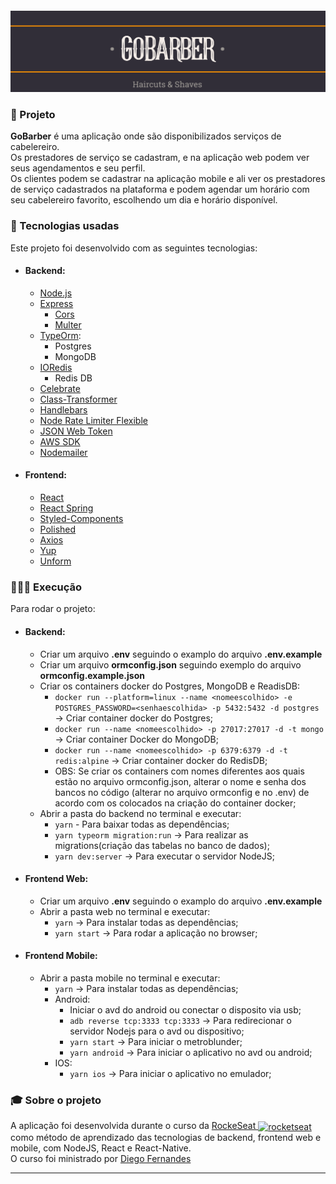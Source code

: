 <h4 align="center">
<img src="./img/logo.png" width="auto" />
</h4>

### :muscle: Projeto

<b>GoBarber</b> é uma aplicação onde são disponibilizados serviços de cabelereiro.
<br>
Os prestadores de serviço se cadastram, e na aplicação web podem ver seus agendamentos e seu perfil.
<br>
Os clientes podem se cadastrar na aplicação mobile e ali ver os prestadores de serviço cadastrados na plataforma e podem agendar um horário com seu cabelereiro favorito, escolhendo um dia e horário disponível.

### :rocket: Tecnologias usadas
Este projeto foi desenvolvido com as seguintes tecnologias:
  - #### Backend:
    - [Node.js](https://nodejs.org/en/)
    - [Express](https://github.com/expressjs/express)
      - [Cors](https://github.com/expressjs/cors)
      - [Multer](https://github.com/expressjs/multer)
    - [TypeOrm](https://github.com/typeorm/typeorm):
      - Postgres
      - MongoDB
    - [IORedis](https://github.com/luin/ioredis)
      - Redis DB
    - [Celebrate](https://github.com/arb/celebrate)
    - [Class-Transformer](https://github.com/typestack/class-transformer)
    - [Handlebars](https://github.com/ericf/express-handlebars)
    - [Node Rate Limiter Flexible](https://github.com/animir/node-rate-limiter-flexible)
    - [JSON Web Token](https://github.com/auth0/node-jsonwebtoken)
    - [AWS SDK](https://github.com/aws/aws-sdk-js)
    - [Nodemailer](https://github.com/nodemailer/nodemailer)
  - #### Frontend:
    - [React](https://pt-br.reactjs.org/)
    - [React Spring](https://github.com/react-spring/react-spring)
    - [Styled-Components](https://github.com/styled-components/styled-components)
    - [Polished](https://github.com/styled-components/polished)
    - [Axios](https://github.com/axios/axios)
    - [Yup](https://github.com/jquense/yup)
    - [Unform](https://github.com/Rocketseat/unform)
    
### 👨🏻‍💻 Execução

Para rodar o projeto:
  - #### Backend:
    - Criar um arquivo <b>.env</b> seguindo o examplo do arquivo <b>.env.example</b>
    - Criar um arquivo <b>ormconfig.json</b> seguindo exemplo do arquivo <b>ormconfig.example.json</b>
    - Criar os containers docker do Postgres, MongoDB e ReadisDB:
      - `docker run --platform=linux --name <nomeescolhido> -e POSTGRES_PASSWORD=<senhaescolhida> -p 5432:5432 -d postgres` -> Criar container docker do Postgres;
      - `docker run --name <nomeescolhido> -p 27017:27017 -d -t mongo` -> Criar container Docker do MongoDB;
      - `docker run --name <nomeescolhido> -p 6379:6379 -d -t redis:alpine` -> Criar container docker do RedisDB;
      - OBS: Se criar os containers com nomes diferentes aos quais estão no arquivo ormconfig.json, alterar o nome e senha dos bancos no código (alterar no arquivo ormconfig e no .env) de acordo com os colocados na criação do container docker;
    - Abrir a pasta do backend no terminal e executar:
      - `yarn` - Para baixar todas as dependências;
      - `yarn typeorm migration:run` -> Para realizar as migrations(criação das tabelas no banco de dados);
      - `yarn dev:server` -> Para executar o servidor NodeJS;
  - #### Frontend Web:
    - Criar um arquivo <b>.env</b> seguindo o examplo do arquivo <b>.env.example</b> 
    - Abrir a pasta web no terminal e executar:
      - `yarn` -> Para instalar todas as dependências;
      - `yarn start` -> Para rodar a aplicação no browser;
  - #### Frontend Mobile:
    - Abrir a pasta mobile no terminal e executar:
      - `yarn` -> Para instalar todas as dependências;
      - Android:
        - Iniciar o avd do android ou conectar o disposito via usb;
        - `adb reverse tcp:3333 tcp:3333` -> Para redirecionar o servidor Nodejs para o avd ou dispositivo;
        - `yarn start` -> Para iniciar o metroblunder;
        - `yarn android` -> Para iniciar o aplicativo no avd ou android;
      - IOS:
        - `yarn ios` -> Para iniciar o aplicativo no emulador;

### :mortar_board: Sobre o projeto

A aplicação foi desenvolvida durante o curso da [RockeSeat <img src="https://avatars0.githubusercontent.com/u/28929274?s=200&v=4" alt="rocketseat" width="20" height="20" style="vertical-align:middle" />](https://github.com/Rocketseat) como método de aprendizado das tecnologias de backend, frontend web e mobile, com NodeJS, React e React-Native.
<br>
O curso foi ministrado por [Diego Fernandes](https://github.com/diego3g)

---
